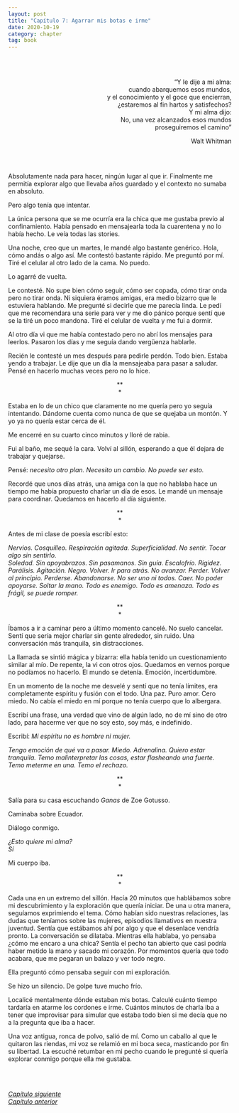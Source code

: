 ```yaml
---
layout: post
title: "Capítulo 7: Agarrar mis botas e irme"
date: 2020-10-19
category: chapter
tag: book
---
```

<br>
<br>

<p style="text-align: right">
“Y le dije a mi alma:<br>
cuando abarquemos esos mundos,<br>
y el conocimiento y el goce que encierran,<br>
¿estaremos al fin hartos y satisfechos?<br>
Y mi alma dijo:<br>
No, una vez alcanzados esos mundos<br>
proseguiremos el camino”</em></p>
<p style="text-align: right">
Walt Whitman</p>

<br>
<br>

Absolutamente nada para hacer, ningún lugar al que ir. Finalmente me permitía explorar algo que llevaba años guardado y el contexto no sumaba en absoluto.

Pero algo tenía que intentar.

La única persona que se me ocurría era la chica que me gustaba previo al confinamiento. Había pensado en mensajearla toda la cuarentena y no lo había hecho. Le veía todas las stories.

Una noche, creo que un martes, le mandé algo bastante genérico. Hola, cómo andás o algo así. Me contestó bastante rápido. Me preguntó por mí. Tiré el celular al otro lado de la cama. No puedo.

Lo agarré de vuelta.

Le contesté. No supe bien cómo seguir, cómo ser copada, cómo tirar onda pero no tirar onda. Ni siquiera éramos amigas, era medio bizarro que le estuviera hablando. Me pregunté si decirle que me parecía linda. Le pedí que me recomendara una serie para ver y me dio pánico porque sentí que se la tiré un poco mandona. Tiré el celular de vuelta y me fui a dormir.

Al otro día vi que me había contestado pero no abrí los mensajes para leerlos. Pasaron los días y me seguía dando vergüenza hablarle.

Recién le contesté un mes después para pedirle perdón. Todo bien. Estaba yendo a trabajar. Le dije que un día la mensajeaba para pasar a saludar. Pensé en hacerlo muchas veces pero no lo hice.

<p style="text-align: center;">
**<br>
*<br>
</p>


Estaba en lo de un chico que claramente no me quería pero yo seguía intentando. Dándome cuenta como nunca de que se quejaba un montón. Y yo ya no quería estar cerca de él.

Me encerré en su cuarto cinco minutos y lloré de rabia.

Fui al baño, me sequé la cara. Volví al sillón, esperando a que él dejara de trabajar y quejarse.

Pensé: _necesito otro plan. Necesito un cambio. No puede ser esto._

Recordé que unos días atrás, una amiga con la que no hablaba hace un tiempo me había propuesto charlar un día de esos. Le mandé un mensaje para coordinar. Quedamos en hacerlo al día siguiente.

<p style="text-align: center;">
**<br>
*<br>
</p>


Antes de mi clase de poesía escribí esto:

_Nervios. Cosquilleo. Respiración agitada. Superficialidad. No sentir. Tocar algo sin sentirlo._<br>
_Soledad. Sin apoyabrazos. Sin pasamanos. Sin guía. Escalofrío. Rigidez. Parálisis. Agitación. Negro. Volver. Ir para atrás. No avanzar. Perder. Volver al principio. Perderse. Abandonarse. No ser uno ni todos. Caer. No poder apoyarse. Soltar la mano. Todo es enemigo. Todo es amenaza. Todo es frágil, se puede romper._

<p style="text-align: center;">
**<br>
*<br>
</p>


Íbamos a ir a caminar pero a último momento cancelé. No suelo cancelar. Sentí que sería mejor charlar sin gente alrededor, sin ruido. Una conversación más tranquila, sin distracciones.

La llamada se sintió mágica y bizarra: ella había tenido un cuestionamiento similar al mío. De repente, la vi con otros ojos. Quedamos en vernos porque no podíamos no hacerlo. El mundo se detenía. Emoción, incertidumbre.

En un momento de la noche me desvelé y sentí que no tenía límites, era completamente espíritu y fusión con el todo. Una paz. Puro amor. Cero miedo. No cabía el miedo en mí porque no tenía  cuerpo que lo albergara.

Escribí una frase, una verdad que vino de algún lado, no de mí sino de otro lado, para hacerme ver que no soy esto, soy más, e indefinido.

Escribí: _Mi espíritu no es hombre ni mujer._

_Tengo emoción de qué va a pasar. Miedo. Adrenalina. Quiero estar tranquila. Temo malinterpretar las cosas, estar flasheando una fuerte. Temo meterme en una. Temo el rechazo._

<p style="text-align: center;">
**<br>
*<br>
</p>


Salía para su casa escuchando _Ganas_ de Zoe Gotusso.

Caminaba sobre Ecuador.

Diálogo conmigo.

_¿Esto quiere mi alma?_<br>
_Sí_<br>

Mi cuerpo iba.

<p style="text-align: center;">
**<br>
*<br>
</p>


Cada una en un extremo del sillón. Hacía 20 minutos que hablábamos sobre mi descubrimiento y la exploración que quería iniciar. De una u otra manera, seguíamos exprimiendo el tema. Cómo habían sido nuestras relaciones, las dudas que teníamos sobre las mujeres, episodios llamativos en nuestra juventud. Sentía que estábamos ahí por algo y que el desenlace vendría pronto. La conversación se dilataba. Mientras ella hablaba, yo pensaba ¿cómo me encaro a una chica? Sentía el pecho tan abierto que casi podría haber metido la mano y sacado mi corazón. Por momentos quería que todo acabara, que me pegaran un balazo y ver todo negro.

Ella preguntó cómo pensaba seguir con mi exploración.

Se hizo un silencio. De golpe tuve mucho frío.

Localicé mentalmente dónde estaban mis botas. Calculé cuánto tiempo tardaría en atarme los cordones e irme. Cuántos minutos de charla iba a tener que improvisar para simular que estaba todo bien si me decía que no a la pregunta que iba a hacer.

Una voz antigua, ronca de polvo, salió de mí. Como un caballo al que le quitaron las riendas, mi voz se relamió en mi boca seca, masticando por fin su libertad. La escuché retumbar en mi pecho cuando le pregunté si quería explorar conmigo porque ella me gustaba.

<br>
<br>

_[Capítulo siguiente](https://youngdel.fi/posts/chapter/2020/10/19/capitulo-8/)_<br>
_[Capítulo anterior](https://youngdel.fi/posts/chapter/2020/10/19/capitulo-6/)_